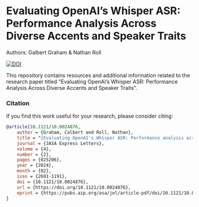 # Evaluating OpenAI’s Whisper ASR: Performance Analysis Across Diverse Accents and Speaker Traits
Authors: Galbert Graham & Nathan Roll

[![DOI](https://zenodo.org/badge/DOI/10.1121/10.0024876.svg)](https://doi.org/10.1121/10.0024876)

This repository contains resources and additional information related to the research paper titled "Evaluating OpenAI’s Whisper ASR: Performance Analysis Across Diverse Accents and Speaker Traits".

### Citation

If you find this work useful for your research, please consider citing:

```bibtex
@article{10.1121/10.0024876,
    author = {Graham, Calbert and Roll, Nathan},
    title = "{Evaluating OpenAI's Whisper ASR: Performance analysis across diverse accents and speaker traits}",
    journal = {JASA Express Letters},
    volume = {4},
    number = {2},
    pages = {025206},
    year = {2024},
    month = {02},
    issn = {2691-1191},
    doi = {10.1121/10.0024876},
    url = {https://doi.org/10.1121/10.0024876},
    eprint = {https://pubs.aip.org/asa/jel/article-pdf/doi/10.1121/10.0024876/19692982/025206\_1\_10.0024876.pdf},
}
```
